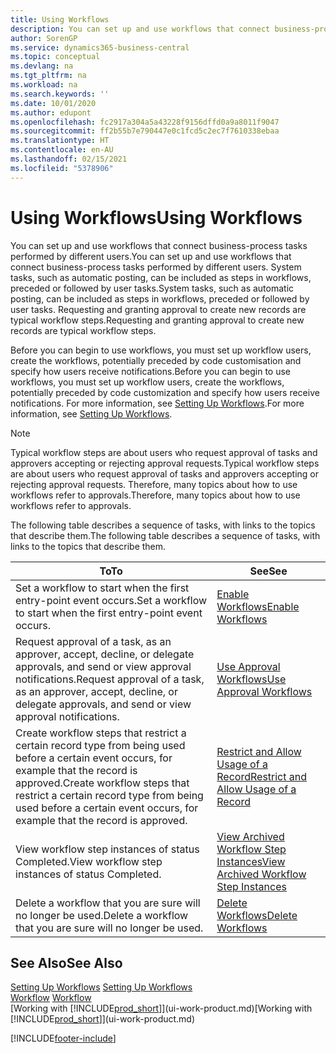 ```yaml
---
title: Using Workflows
description: You can set up and use workflows that connect business-process tasks performed by different users. Learn about the different steps you must take to start using workflows.
author: SorenGP
ms.service: dynamics365-business-central
ms.topic: conceptual
ms.devlang: na
ms.tgt_pltfrm: na
ms.workload: na
ms.search.keywords: ''
ms.date: 10/01/2020
ms.author: edupont
ms.openlocfilehash: fc2917a304a5a43228f9156dffd0a9a8011f9047
ms.sourcegitcommit: ff2b55b7e790447e0c1fcd5c2ec7f7610338ebaa
ms.translationtype: HT
ms.contentlocale: en-AU
ms.lasthandoff: 02/15/2021
ms.locfileid: "5378906"
---
```

# <a name="using-workflows"></a><span data-ttu-id="32fed-104">Using Workflows</span><span class="sxs-lookup"><span data-stu-id="32fed-104">Using Workflows</span></span>
<span data-ttu-id="32fed-105">You can set up and use workflows that connect business-process tasks performed by different users.</span><span class="sxs-lookup"><span data-stu-id="32fed-105">You can set up and use workflows that connect business-process tasks performed by different users.</span></span> <span data-ttu-id="32fed-106">System tasks, such as automatic posting, can be included as steps in workflows, preceded or followed by user tasks.</span><span class="sxs-lookup"><span data-stu-id="32fed-106">System tasks, such as automatic posting, can be included as steps in workflows, preceded or followed by user tasks.</span></span> <span data-ttu-id="32fed-107">Requesting and granting approval to create new records are typical workflow steps.</span><span class="sxs-lookup"><span data-stu-id="32fed-107">Requesting and granting approval to create new records are typical workflow steps.</span></span>  

 <span data-ttu-id="32fed-108">Before you can begin to use workflows, you must set up workflow users, create the workflows, potentially preceded by code customisation and specify how users receive notifications.</span><span class="sxs-lookup"><span data-stu-id="32fed-108">Before you can begin to use workflows, you must set up workflow users, create the workflows, potentially preceded by code customization and specify how users receive notifications.</span></span> <span data-ttu-id="32fed-109">For more information, see [Setting Up Workflows](across-set-up-workflows.md).</span><span class="sxs-lookup"><span data-stu-id="32fed-109">For more information, see [Setting Up Workflows](across-set-up-workflows.md).</span></span>  

> [!NOTE]  
>  <span data-ttu-id="32fed-110">Typical workflow steps are about users who request approval of tasks and approvers accepting or rejecting approval requests.</span><span class="sxs-lookup"><span data-stu-id="32fed-110">Typical workflow steps are about users who request approval of tasks and approvers accepting or rejecting approval requests.</span></span> <span data-ttu-id="32fed-111">Therefore, many topics about how to use workflows refer to approvals.</span><span class="sxs-lookup"><span data-stu-id="32fed-111">Therefore, many topics about how to use workflows refer to approvals.</span></span>  

 <span data-ttu-id="32fed-112">The following table describes a sequence of tasks, with links to the topics that describe them.</span><span class="sxs-lookup"><span data-stu-id="32fed-112">The following table describes a sequence of tasks, with links to the topics that describe them.</span></span>  

|<span data-ttu-id="32fed-113">**To**</span><span class="sxs-lookup"><span data-stu-id="32fed-113">**To**</span></span>|<span data-ttu-id="32fed-114">**See**</span><span class="sxs-lookup"><span data-stu-id="32fed-114">**See**</span></span>|  
|------------|-------------|  
|<span data-ttu-id="32fed-115">Set a workflow to start when the first entry-point event occurs.</span><span class="sxs-lookup"><span data-stu-id="32fed-115">Set a workflow to start when the first entry-point event occurs.</span></span>|[<span data-ttu-id="32fed-116">Enable Workflows</span><span class="sxs-lookup"><span data-stu-id="32fed-116">Enable Workflows</span></span>](across-how-to-enable-workflows.md)|  
|<span data-ttu-id="32fed-117">Request approval of a task, as an approver, accept, decline, or delegate approvals, and send or view approval notifications.</span><span class="sxs-lookup"><span data-stu-id="32fed-117">Request approval of a task, as an approver, accept, decline, or delegate approvals, and send or view approval notifications.</span></span>|[<span data-ttu-id="32fed-118">Use Approval Workflows</span><span class="sxs-lookup"><span data-stu-id="32fed-118">Use Approval Workflows</span></span>](across-how-use-approval-workflows.md)|  
|<span data-ttu-id="32fed-119">Create workflow steps that restrict a certain record type from being used before a certain event occurs, for example that the record is approved.</span><span class="sxs-lookup"><span data-stu-id="32fed-119">Create workflow steps that restrict a certain record type from being used before a certain event occurs, for example that the record is approved.</span></span>|[<span data-ttu-id="32fed-120">Restrict and Allow Usage of a Record</span><span class="sxs-lookup"><span data-stu-id="32fed-120">Restrict and Allow Usage of a Record</span></span>](across-how-to-restrict-and-allow-usage-of-a-record.md)|  
|<span data-ttu-id="32fed-121">View workflow step instances of status Completed.</span><span class="sxs-lookup"><span data-stu-id="32fed-121">View workflow step instances of status Completed.</span></span>|[<span data-ttu-id="32fed-122">View Archived Workflow Step Instances</span><span class="sxs-lookup"><span data-stu-id="32fed-122">View Archived Workflow Step Instances</span></span>](across-how-to-view-archived-workflow-step-instances.md)|  
|<span data-ttu-id="32fed-123">Delete a workflow that you are sure will no longer be used.</span><span class="sxs-lookup"><span data-stu-id="32fed-123">Delete a workflow that you are sure will no longer be used.</span></span>|[<span data-ttu-id="32fed-124">Delete Workflows</span><span class="sxs-lookup"><span data-stu-id="32fed-124">Delete Workflows</span></span>](across-how-to-delete-workflows.md)|  

## <a name="see-also"></a><span data-ttu-id="32fed-125">See Also</span><span class="sxs-lookup"><span data-stu-id="32fed-125">See Also</span></span>  
<span data-ttu-id="32fed-126">[Setting Up Workflows](across-set-up-workflows.md) </span><span class="sxs-lookup"><span data-stu-id="32fed-126">[Setting Up Workflows](across-set-up-workflows.md) </span></span>  
<span data-ttu-id="32fed-127">[Workflow](across-workflow.md) </span><span class="sxs-lookup"><span data-stu-id="32fed-127">[Workflow](across-workflow.md) </span></span>  
<span data-ttu-id="32fed-128">[Working with [!INCLUDE[prod_short](includes/prod_short.md)]](ui-work-product.md)</span><span class="sxs-lookup"><span data-stu-id="32fed-128">[Working with [!INCLUDE[prod_short](includes/prod_short.md)]](ui-work-product.md)</span></span>


[!INCLUDE[footer-include](includes/footer-banner.md)]